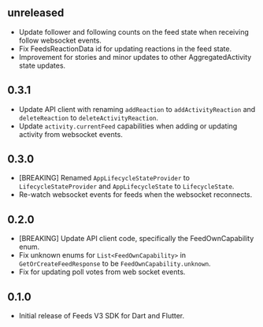 ## unreleased
- Update follower and following counts on the feed state when receiving follow websocket events.
- Fix FeedsReactionData id for updating reactions in the feed state.
- Improvement for stories and minor updates to other AggregatedActivity state updates.

## 0.3.1
- Update API client with renaming `addReaction` to `addActivityReaction` and `deleteReaction` to `deleteActivityReaction`.
- Update `activity.currentFeed` capabilities when adding or updating activity from websocket events.

## 0.3.0
- [BREAKING] Renamed `AppLifecycleStateProvider` to `LifecycleStateProvider` and `AppLifecycleState` to `LifecycleState`.
- Re-watch websocket events for feeds when the websocket reconnects.

## 0.2.0
- [BREAKING] Update API client code, specifically the FeedOwnCapability enum.
- Fix unknown enums for `List<FeedOwnCapability>` in `GetOrCreateFeedResponse` to be `FeedOwnCapability.unknown`.
- Fix for updating poll votes from web socket events.

## 0.1.0
- Initial release of Feeds V3 SDK for Dart and Flutter.